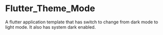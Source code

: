 # Flutter_Theme_Mode
 A flutter application template that has switch to change from dark mode to light mode. It also has system dark enabled.

